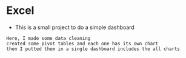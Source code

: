 # Excel
- This is a small project to do a simple dashboard
```
Here, I made some data cleaning
created some pivot tables and each one has its own chart
then I putted them in a single dashboard includes the all charts
```
